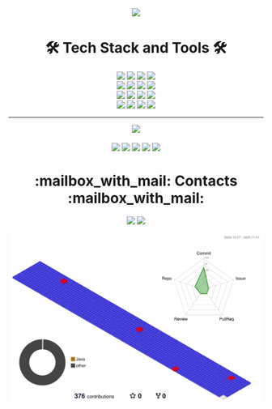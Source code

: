 <div align=center>
	<img src="https://capsule-render.vercel.app/api?type=cylinder&color=CCFFFF&text=Hello!👋&fontAlignY=45&fontSize=60&height=165&animation=blinking&desc=Welcome%20to%20your%20visit&descAlignY=70&fontColor=333333" />
</div>

<body>	
<div align=center>
	<h1> 🛠 Tech Stack and Tools 🛠 </h1>
	<img src="https://img.shields.io/badge/Git-F05032?style=for-the-badge&logo=Conda-Forge&logoColor=white" />
	<img src="https://img.shields.io/badge/GitHub-181717?style=for-the-badge&logo=Conda-Forge&logoColor=white" />
	<img src="https://img.shields.io/badge/Java-007396?style=for-the-badge&logo=Conda-Forge&logoColor=white" />
	<img src="https://img.shields.io/badge/SpringBoot-6DB33F?style=for-the-badge&logo=SpringBoot&logoColor=white" />
	<br/>
	<img src="https://img.shields.io/badge/HTML5-E34F26?style=for-the-badge&logo=HTML5&logoColor=white" />
	<img src="https://img.shields.io/badge/CSS3-1572B6?style=for-the-badge&logo=CSS3&logoColor=white" />
	<img src="https://img.shields.io/badge/Javascript-F7DF1E?style=for-the-badge&logo=Javascript&logoColor=white" />
	<img src="https://img.shields.io/badge/Jquery-0769AD?style=for-the-badge&logo=Jquery&logoColor=white" />
	<br/>
	<img src="https://img.shields.io/badge/Node.JS-339933?style=for-the-badge&logo=Node.JS&logoColor=white" />
	<img src="https://img.shields.io/badge/MongoDB-47A248?style=for-the-badge&logo=MongoDB&logoColor=white" />
	<img src="https://img.shields.io/badge/PostgreSQL-4169E1?style=for-the-badge&logo=PostgreSQL&logoColor=white" />
	<img src="https://img.shields.io/badge/Oracle-F80000?style=for-the-badge&logo=Oracle&logoColor=white">
	<br/>
	<img src="https://img.shields.io/badge/Eclipse%20IDE-2C2255.svg?&style=for-the-badge&logo=Eclipse%20IDE&logoColor=white" />
	<img src="https://img.shields.io/badge/intellij%20idea-181717?style=for-the-badge&logo=intellijidea&logoColor=white">
	<img src="https://img.shields.io/badge/Visual%20Studio%20Code-007ACC.svg?&style=for-the-badge&logo=Visual%20Studio%20Code&logoColor=white" />
	<img src="https://img.shields.io/badge/Android%20Studio-3DDC84.svg?&style=for-the-badge&logo=Android%20Studio&logoColor=white" />
</div>

---

<div align=center>
	<img src="https://github-profile-summary-cards.vercel.app/api/cards/profile-details?username=kimyj1206&theme=nord_dark" />
	<br><br>
	<img src="http://github-profile-summary-cards.vercel.app/api/cards/repos-per-language?username=kimyj1206&theme=nord_dark" />
 	<img src="http://github-profile-summary-cards.vercel.app/api/cards/most-commit-language?username=kimyj1206&theme=nord_dark" />
  	<img src="http://github-profile-summary-cards.vercel.app/api/cards/stats?username=kimyj1206&theme=nord_dark" />
   	<img src="http://github-profile-summary-cards.vercel.app/api/cards/productive-time?username=kimyj1206&theme=nord_dark&utcOffset=8" />
	<img src="http://mazassumnida.wtf/api/v2/generate_badge?boj=kimyj1592" />
</div>

<div align=center>
	<h1>:mailbox_with_mail: Contacts :mailbox_with_mail:</h1>
	<img src="https://img.shields.io/badge/Gmail-d14836?style=flat-square&logo=Gmail&logoColor=white&link=mailto:kimyj02126@gmail.com)(mailto:kimyj02126@gmail.com)" />
	<img src="https://img.shields.io/badge/Naver-03C75A?style=flat-square&logo=Naver&logoColor=white&link=mailto:kimyj1592@naver.com)(mailto:kimyj1592@naver.com)" />
</div>
</body>

![](./profile-3d-contrib/profile-gitblock.svg)

<!--
📚 🛠
**kimyj1206/kimyj1206** is a ✨ _special_ ✨ repository because its `README.md` (this file) appears on your GitHub profile.

Here are some ideas to get you started:

- 🔭 I’m currently working on ...
- 🌱 I’m currently learning ...
- 👯 I’m looking to collaborate on ...
- 🤔 I’m looking for help with ...
- 💬 Ask me about ...
- 📫 How to reach me: ...
- 😄 Pronouns: ...
- ⚡ Fun fact: ...
-->
